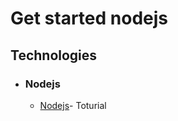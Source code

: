# Get started nodejs

## Technologies

- ### Nodejs
    - [Nodejs](https://www.tutorialspoint.com/nodejs/nodejs_quick_guide.htm/)- Toturial 
    

